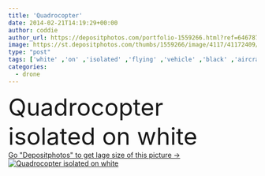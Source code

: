 ```yaml
---
title: 'Quadrocopter'
date: 2014-02-21T14:19:29+00:00
author: coddie
author_url: https://depositphotos.com/portfolio-1559266.html?ref=64678756
image: https://st.depositphotos.com/thumbs/1559266/image/4117/41172409/api_thumb_450.jpg?forcejpeg=true
type: "post"
tags: ['white' ,'on' ,'isolated' ,'flying' ,'vehicle' ,'black' ,'aircraft' ,'aviation' ,'aerial' ,'copter' ,'rotorcraft' ,'rc' ,'vtol' ,'drone' ,'unmanned' ,'uav' ,'multicopter' ,'quadrocopter' ,'quadrotor' ]
categories: 
  - drone
---
```

<div aling="center">
            <font size="60"> Quadrocopter isolated on white</font>   
</div>
<div>
    <a href='https://depositphotos.com/41172409/stock-photo-quadrocopter.html?ref=64678756' target=_blank > Go "Depositphotos" to get lage size of this picture ->
        <img href='https://depositphotos.com/41172409/stock-photo-quadrocopter.html?ref=64678756' src='https://st.depositphotos.com/1559266/4117/i/950/depositphotos_41172409-stock-photo-quadrocopter.jpg?forcejpeg=true' alt='Quadrocopter isolated on white' >
    </a>
</div>
